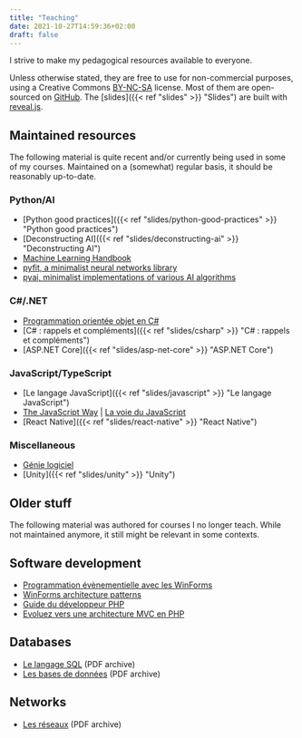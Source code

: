 ```yaml
---
title: "Teaching"
date: 2021-10-27T14:59:36+02:00
draft: false
---
```


I strive to make my pedagogical resources available to everyone.

Unless otherwise stated, they are free to use for non-commercial purposes, using a Creative Commons [BY-NC-SA](https://creativecommons.org/licenses/by-nc-sa/4.0/) license. Most of them are open-sourced on [GitHub](https://github.com/bpesquet?tab=repositories). The [slides]({{< ref "slides" >}} "Slides") are built with [reveal.js](https://revealjs.com/).

## Maintained resources

The following material is quite recent and/or currently being used in some of my courses. Maintained on a (somewhat) regular basis, it should be reasonably up-to-date.

### Python/AI

- [Python good practices]({{< ref "slides/python-good-practices" >}} "Python good practices")
- [Deconstructing AI]({{< ref "slides/deconstructing-ai" >}} "Deconstructing AI")
- [Machine Learning Handbook](https://bpesquet.github.io/mlhandbook/)
- [pyfit, a minimalist neural networks library](https://github.com/bpesquet/pyfit)
- [pyai, minimalist implementations of various AI algorithms](https://github.com/bpesquet/pyai)

### C#/.NET

- [Programmation orientée objet en C#](https://ensc.gitbook.io/programmation-objet-csharp/)
- [C# : rappels et compléments]({{< ref "slides/csharp" >}} "C# : rappels et compléments")
- [ASP.NET Core]({{< ref "slides/asp-net-core" >}} "ASP.NET Core")

### JavaScript/TypeScript

- [Le langage JavaScript]({{< ref "slides/javascript" >}} "Le langage JavaScript")
- [The JavaScript Way](https://github.com/thejsway/thejsway) | [La voie du JavaScript](https://github.com/thejsway/thejsway_fr)
- [React Native]({{< ref "slides/react-native" >}} "React Native")

### Miscellaneous

- [Génie logiciel](https://ensc.gitbook.io/genie-logiciel/)
- [Unity]({{< ref "slides/unity" >}} "Unity")

## Older stuff

The following material was authored for courses I no longer teach. While not maintained anymore, it still might be relevant in some contexts.

## Software development

- [Programmation évènementielle avec les WinForms](https://ensc.gitbook.io/programmation-evenementielle-winforms/)
- [WinForms architecture patterns](https://github.com/bpesquet/winforms-architecture-patterns)
- [Guide du développeur PHP](https://bpesquet.gitbooks.io/guide-developpeur-php/)
- [Evoluez vers une architecture MVC en PHP](https://bpesquet.developpez.com/tutoriels/php/evoluer-architecture-mvc/)

## Databases

- [Le langage SQL](/pub/cours_sql.zip) (PDF archive)
- [Les bases de données](/pub/cours_sgbd.zip) (PDF archive)

## Networks

- [Les réseaux](/pub/cours_reseaux.zip) (PDF archive)
